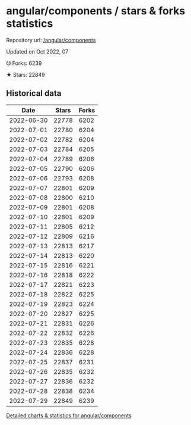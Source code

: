 # angular/components / stars & forks statistics

Repository url: [/angular/components](https://github.com/angular/components)

Updated on Oct 2022, 07

☋ Forks: 6239

★ Stars: 22849

## Historical data
| Date | Stars | Forks |
|------|-------|-------|
| 2022-06-30 | 22778 | 6202 | 
| 2022-07-01 | 22780 | 6204 | 
| 2022-07-02 | 22782 | 6204 | 
| 2022-07-03 | 22784 | 6205 | 
| 2022-07-04 | 22789 | 6206 | 
| 2022-07-05 | 22790 | 6206 | 
| 2022-07-06 | 22793 | 6208 | 
| 2022-07-07 | 22801 | 6209 | 
| 2022-07-08 | 22800 | 6210 | 
| 2022-07-09 | 22801 | 6208 | 
| 2022-07-10 | 22801 | 6209 | 
| 2022-07-11 | 22805 | 6212 | 
| 2022-07-12 | 22809 | 6216 | 
| 2022-07-13 | 22813 | 6217 | 
| 2022-07-14 | 22813 | 6220 | 
| 2022-07-15 | 22816 | 6221 | 
| 2022-07-16 | 22818 | 6222 | 
| 2022-07-17 | 22821 | 6223 | 
| 2022-07-18 | 22822 | 6225 | 
| 2022-07-19 | 22823 | 6224 | 
| 2022-07-20 | 22827 | 6225 | 
| 2022-07-21 | 22831 | 6226 | 
| 2022-07-22 | 22832 | 6226 | 
| 2022-07-23 | 22835 | 6228 | 
| 2022-07-24 | 22836 | 6228 | 
| 2022-07-25 | 22837 | 6231 | 
| 2022-07-26 | 22835 | 6232 | 
| 2022-07-27 | 22836 | 6232 | 
| 2022-07-28 | 22838 | 6234 | 
| 2022-07-29 | 22849 | 6239 | 


[Detailed charts & statistics for angular/components](https://reviewgithub.com/rep/angular/components)
